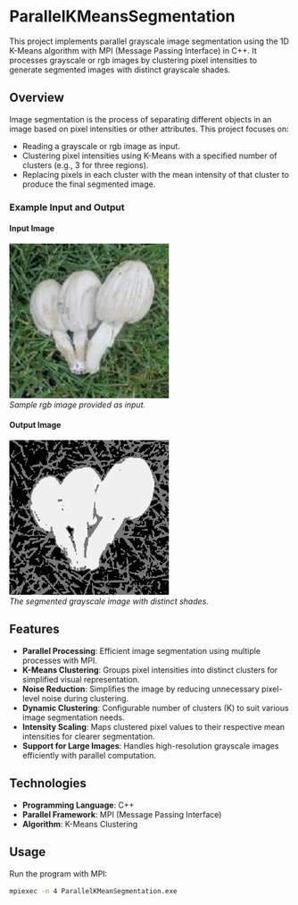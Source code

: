 # ParallelKMeansSegmentation

This project implements parallel grayscale image segmentation using the 1D K-Means algorithm with MPI (Message Passing Interface) in C++. It processes grayscale or rgb images by clustering pixel intensities to generate segmented images with distinct grayscale shades.

## Overview
Image segmentation is the process of separating different objects in an image based on pixel intensities or other attributes. This project focuses on:
- Reading a grayscale or rgb image as input.
- Clustering pixel intensities using K-Means with a specified number of clusters (e.g., 3 for three regions).
- Replacing pixels in each cluster with the mean intensity of that cluster to produce the final segmented image.

### Example Input and Output

#### Input Image
![Input Image](Input.jpg)  
*Sample rgb image provided as input.*

#### Output Image
![Output Image](Output.png)  
*The segmented grayscale image with distinct shades.*

## Features
- **Parallel Processing**: Efficient image segmentation using multiple processes with MPI.
- **K-Means Clustering**: Groups pixel intensities into distinct clusters for simplified visual representation.
- **Noise Reduction**: Simplifies the image by reducing unnecessary pixel-level noise during clustering.
- **Dynamic Clustering**: Configurable number of clusters (K) to suit various image segmentation needs.
- **Intensity Scaling**: Maps clustered pixel values to their respective mean intensities for clearer segmentation.
- **Support for Large Images**: Handles high-resolution grayscale images efficiently with parallel computation.

## Technologies
- **Programming Language**: C++
- **Parallel Framework**: MPI (Message Passing Interface)
- **Algorithm**: K-Means Clustering

## Usage
Run the program with MPI:
   ```bash
   mpiexec -n 4 ParallelKMeanSegmentation.exe


